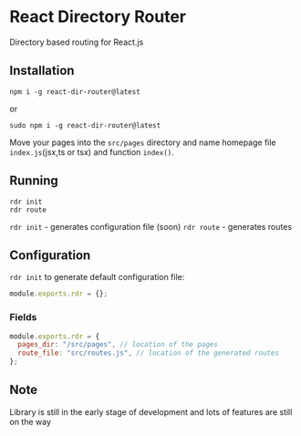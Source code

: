 # React Directory Router

Directory based routing for React.js

## Installation

```
npm i -g react-dir-router@latest
```

or

```
sudo npm i -g react-dir-router@latest
```

Move your pages into the `src/pages` directory and name homepage file `index.js`(jsx,ts or tsx) and function `index()`.

## Running

```
rdr init
rdr route
```

`rdr init` - generates configuration file (soon)
`rdr route` - generates routes

## Configuration

`rdr init` to generate default configuration file:

```js
module.exports.rdr = {};
```

### Fields

```js
module.exports.rdr = {
  pages_dir: "/src/pages", // location of the pages
  route_file: "src/routes.js", // location of the generated routes
};
```

## Note

Library is still in the early stage of development and lots of features are still on the way
